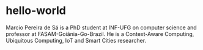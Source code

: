 # hello-world
Marcio Pereira de Sá is a PhD student at INF-UFG on computer science and professor at FASAM-Goiânia-Go-Brazil. He is a Context-Aware Computing, Ubiquitous Computing, IoT and Smart Cities researcher.

